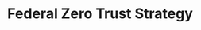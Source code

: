---
highlight: "false" 
title: "Federal Zero Trust Strategy"
description: "Federal Zero Trust Strategy: sets forth a Federal zero trust architecture (ZTA) strategy, requiring agencies to meet specific cybersecurity standards and objectives by the end of Fiscal Year (FY) 2024 in order to reinforce the Government’s defenses against increasingly sophisticated and persistent threat campaigns. Those campaigns target Federal technology infrastructure, threatening public safety and privacy, damaging the American economy, and weakening trust in Government."
url-link: "https://www.whitehouse.gov/wp-content/uploads/2022/01/M-22-09.pdf"
type: "PDF"
gov-only: "false"
is-external: "true"
publication-date: "January 01, 2022"
reading-time: "15"
resource-type: "guidance"
filter: "p-filter"
audience: "program-operations"
branded-offerings: "market-it-data-intelligence"
---
